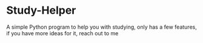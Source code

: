 # Study-Helper
A simple Python program to help you with studying, only has a few features, if you have more ideas for it, reach out to me

